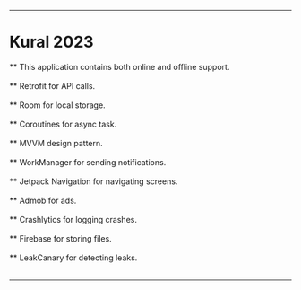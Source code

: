 ****************************************************************************************************************
<h1> Kural 2023 </h1>

** This application contains both online and offline support.</br></br>
** Retrofit for API calls.</br></br>
** Room for local storage.</br></br>
** Coroutines for async task.</br></br>
** MVVM design pattern.</br></br>
** WorkManager for sending notifications.</br></br>
** Jetpack Navigation for navigating screens.</br></br>
** Admob for ads.</br></br>
** Crashlytics for logging crashes.</br></br>
** Firebase for storing files.</br></br>
** LeakCanary for detecting leaks.</br></br>
*****************************************************************************************************************
